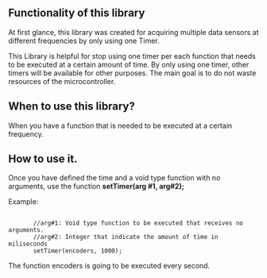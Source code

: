 **Functionality of this library**
----------------------------
At first glance, this library was created for acquiring multiple data sensors at different frequencies by only using one Timer.

This Library is helpful for stop using one timer per each function that needs to be executed at a certain amount of time. By only using one timer, other timers will be available for other purposes. The main goal is to do not waste resources of the microcontroller.
	

**When to use this library?**
--------------------------
When you have a function that is needed to be executed at a certain frequency.


**How to use it.**
-------------
Once you have defined the time and a void type function with no arguments, use the function **setTimer(arg #1, arg#2);**

Example:

<pre><code>
       //arg#1: Void type function to be executed that receives no arguments.
       //arg#2: Integer that indicate the amount of time in miliseconds 
       setTimer(encoders, 1000);
</code></pre>

The function encoders is going to be executed every second.




